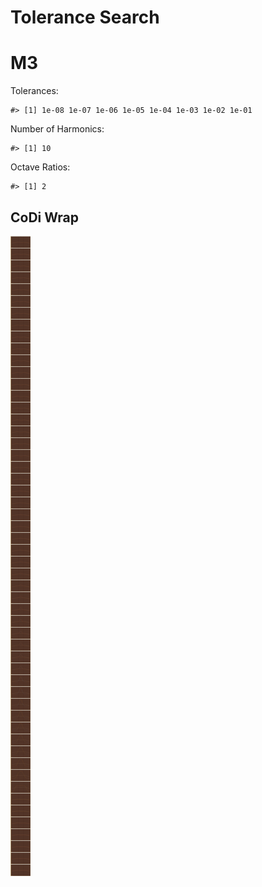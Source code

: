 Tolerance Search
================

# M3

Tolerances:

    #> [1] 1e-08 1e-07 1e-06 1e-05 1e-04 1e-03 1e-02 1e-01

Number of Harmonics:

    #> [1] 10

Octave Ratios:

    #> [1] 2

## CoDi Wrap

![](../figures/tolerance_search/trial-1.png)<!-- -->
